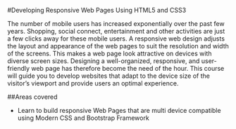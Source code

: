 
#Developing Responsive Web Pages Using HTML5 and CSS3

The number of mobile users has increased exponentially over the past few years. Shopping, social connect, entertainment and other activities are just a few clicks away for these mobile users.  A responsive web design adjusts the layout and appearance of the web pages to suit the resolution and width of the screens. This makes a web page look attractive on devices with diverse screen sizes. Designing a well-organized, responsive, and user-friendly web page has therefore become the need of the hour. 
This course will guide you to develop websites that adapt to the device size of the visitor’s viewport and provide users an optimal experience.

##Areas covered
- Learn to build responsive Web Pages that are multi device compatible using Modern CSS and Bootstrap Framework

